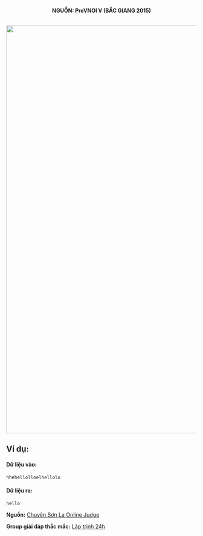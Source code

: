 **<center>NGUỒN: PreVNOI Ⅴ (BẮC GIANG 2015)</center>**
<br>

<img src="/images/problems/1069/string.svg" width=1080px>

## Ví dụ:
#### Dữ liệu vào:
```
hhehellolloelhellolo
```

#### Dữ liệu ra:
```
hello
```
**Nguồn:** [Chuyên Sơn La Online Judge](http://csloj.ddns.net/)

**Group giải đáp thắc mắc:** [Lập trình 24h](https://www.facebook.com/groups/1386904321519984)